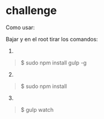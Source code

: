 # challenge


Como usar:

Bajar y en el root tirar los comandos:

1. 
> $ sudo npm install gulp -g
2.
> $ sudo npm install
3.
> $ gulp watch